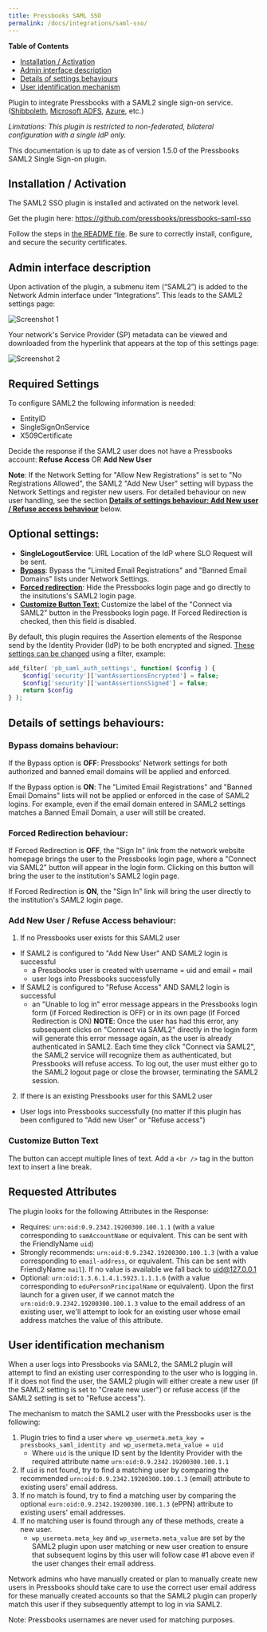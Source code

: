 ```yaml
---
title: Pressbooks SAML SSO
permalink: /docs/integrations/saml-sso/
---
```


**Table of Contents**

- [Installation / Activation](#installation-activation)
- [Admin interface description](#admin-interface-description)
- [Details of settings behaviours](#details-of-settings-behaviours)
- [User identification mechanism](#user-identification-mechanism)

Plugin to integrate Pressbooks with a SAML2 single sign-on service. ([Shibboleth](https://www.shibboleth.net/), [Microsoft ADFS](https://support.zendesk.com/hc/en-us/articles/203663886-Setting-up-single-sign-on-using-Active-Directory-with-ADFS-and-SAML-Professional-and-Enterprise-), [Azure](https://docs.microsoft.com/en-us/azure/active-directory/develop/single-sign-on-saml-protocol), etc.)

_Limitations: This plugin is restricted to non-federated, bilateral configuration with a single IdP only._

This documentation is up to date as of version 1.5.0 of the Pressbooks SAML2 Single Sign-on plugin.

## Installation / Activation

The SAML2 SSO plugin is installed and activated on the network level.

Get the plugin here: https://github.com/pressbooks/pressbooks-saml-sso

Follow the steps in [the README file](https://github.com/pressbooks/pressbooks-saml-sso/blob/master/README.md). Be sure to correctly install, configure, and secure the security certificates.

## Admin interface description

Upon activation of the plugin, a submenu item (“SAML2”) is added to the Network Admin interface under “Integrations”. This leads to the SAML2 settings page:

![Screenshot 1](https://raw.githubusercontent.com/pressbooks/pressbooks-saml-sso/master/screenshot-1.png)

Your network's Service Provider (SP) metadata can be viewed and downloaded from the hyperlink that appears at the top of this settings page:

![Screenshot 2](https://raw.githubusercontent.com/pressbooks/pressbooks-saml-sso/master/screenshot-2.png)

## Required Settings

To configure SAML2 the following information is needed:

- EntityID
- SingleSignOnService
- X509Certificate

Decide the response if the SAML2 user does not have a Pressbooks account: **Refuse Access** OR **Add New User**

**Note**: If the Network Setting for "Allow New Registrations" is set to "No Registrations Allowed", the SAML2 "Add New User" setting will bypass the Network Settings and register new users. For detailed behaviour on new user handling, see the section **[Details of settings behaviour: Add New user / Refuse access behaviour](#add-new-user-refuse-access-behaviour)** below.

## Optional settings:

- **SingleLogoutService**: URL Location of the IdP where SLO Request will be sent.
- **[Bypass](#bypass-domains-behaviour)**: Bypass the "Limited Email Registrations" and "Banned Email Domains" lists under Network Settings.
- **[Forced redirection](#forced-redirection-behaviour)**: Hide the Pressbooks login page and go directly to the insitutions's SAML2 login page.
- [**Customize Button Text**:](#customize-button-text) Customize the label of the "Connect via SAML2" button in the Pressbooks login page. If Forced Redirection is checked, then this field is disabled.

By default, this plugin requires the Assertion elements of the Response send by the Identity Provider (IdP) to be both encrypted and signed.
[These settings can be changed](<(https://github.com/onelogin/php-saml/#settings)>) using a filter, example:

```php
add_filter( 'pb_saml_auth_settings', function( $config ) {
	$config['security']['wantAssertionsEncrypted'] = false;
	$config['security']['wantAssertionsSigned'] = false;
	return $config
} );
```

## Details of settings behaviours:

### **Bypass domains behaviour:**

If the Bypass option is **OFF**: Pressbooks' Network settings for both authorized and banned email domains will be applied and enforced.

If the Bypass option is **ON**: The "Limited Email Registrations" and "Banned Email Domains" lists will not be applied or enforced in the case of SAML2 logins. For example, even if the email domain entered in SAML2 settings matches a Banned Email Domain, a user will still be created.

### **Forced Redirection behaviour:**

If Forced Redirection is **OFF**, the "Sign In" link from the network website homepage brings the user to the Pressbooks login page, where a "Connect via SAML2" button will appear in the login form. Clicking on this button will bring the user to the institution's SAML2 login page.

If Forced Redirection is **ON**, the "Sign In" link will bring the user directly to the institution's SAML2 login page.

### **Add New User / Refuse Access behaviour:**

1. If no Pressbooks user exists for this SAML2 user

- If SAML2 is configured to "Add New User" AND SAML2 login is successful
  - a Pressbooks user is created with username = uid and email = mail
  - user logs into Pressbooks successfully
- If SAML2 is configured to "Refuse Access" AND SAML2 login is successful
  - an "Unable to log in" error message appears in the Pressbooks login form (if Forced Redirection is OFF) or in its own page (if Forced Redirection is ON) **NOTE**: Once the user has had this error, any subsequent clicks on "Connect via SAML2" directly in the login form will generate this error message again, as the user is already authenticated in SAML2. Each time they click "Connect via SAML2", the SAML2 service will recognize them as authenticated, but Pressbooks will refuse access. To log out, the user must either go to the SAML2 logout page or close the browser, terminating the SAML2 session.

2. If there is an existing Pressbooks user for this SAML2 user

- User logs into Pressbooks successfully (no matter if this plugin has been configured to "Add new User" or "Refuse access")

### Customize Button Text

The button can accept multiple lines of text. Add a `<br />` tag in the button text to insert a line break.

## Requested Attributes

The plugin looks for the following Attributes in the Response:

- Requires: `urn:oid:0.9.2342.19200300.100.1.1` (with a value corresponding to `samAccountName` or equivalent. This can be sent with the FriendlyName `uid`)
- Strongly recommends: `urn:oid:0.9.2342.19200300.100.1.3` (with a value corresponding to `email-address`, or equivalent. This can be sent with FriendlyName `mail`). If no value is available we fall back to uid@127.0.0.1
- Optional: `urn:oid:1.3.6.1.4.1.5923.1.1.1.6` (with a value corresponding to `eduPersonPrincipalName` or equivalent). Upon the first launch for a given user, if we cannot match the `urn:oid:0.9.2342.19200300.100.1.3` value to the email address of an existing user, we'll attempt to look for an existing user whose email address matches the value of this attribute.

## User identification mechanism

When a user logs into Pressbooks via SAML2, the SAML2 plugin will attempt to find an existing user corresponding to the user who is logging in. If it does not find the user, the SAML2 plugin will either create a new user (if the SAML2 setting is set to "Create new user") or refuse access (if the SAML2 setting is set to "Refuse access").

The mechanism to match the SAML2 user with the Pressbooks user is the following:

1. Plugin tries to find a user `where wp_usermeta.meta_key = pressbooks_saml_identity and wp_usermeta.meta_value = uid`
   - Where `uid` is the unique ID sent by the Identity Provider with the required attribute name `urn:oid:0.9.2342.19200300.100.1.1`
2. If `uid` is not found, try to find a matching user by comparing the recommended `urn:oid:0.9.2342.19200300.100.1.3` (email) attribute to existing users' email address.
3. If no match is found, try to find a matching user by comparing the optional `eurn:oid:0.9.2342.19200300.100.1.3` (ePPN) attribute to existing users' email addresses.
4. If no matching user is found through any of these methods, create a new user.
   - `wp_usermeta.meta_key` and `wp_usermeta.meta_value` are set by the SAML2 plugin upon user matching or new user creation to ensure that subsequent logins by this user will follow case #1 above even if the user changes their email address.

Network admins who have manually created or plan to manually create new users in Pressbooks should take care to use the correct user email address for these manually created accounts so that the SAML2 plugin can properly match this user if they subsequently attempt to log in via SAML2.

Note: Pressbooks usernames are never used for matching purposes.
